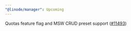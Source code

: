 ```yaml
---
"@linode/manager": Upcoming
---
```


Quotas feature flag and MSW CRUD preset support ([#11493](https://github.com/linode/manager/pull/11493))
